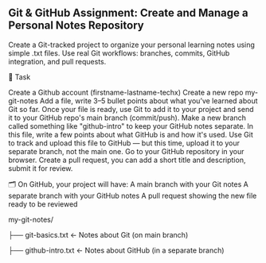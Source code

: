 ## Git & GitHub Assignment: Create and Manage a Personal Notes Repository

Create a Git-tracked project to organize your personal learning notes using simple .txt files. Use real Git workflows: branches, commits, GitHub integration, and pull requests.

🧩 Task 

Create a Github account (firstname-lastname-techx) Create a new repo my-git-notes Add a file, write 3–5 bullet points about what you’ve learned about Git so far. Once your file is ready, use Git to add it to your project and send it to your GitHub repo's main branch (commit/push). Make a new branch called something like "github-intro" to keep your GitHub notes separate. In this file, write a few points about what GitHub is and how it's used. Use Git to track and upload this file to GitHub — but this time, upload it to your separate branch, not the main one. Go to your GitHub repository in your browser. Create a pull request, you can add a short title and description, submit it for review.

🗂️ On GitHub, your project will have: A main branch with your Git notes A separate branch with your GitHub notes A pull request showing the new file ready to be reviewed

my-git-notes/

├── git-basics.txt ← Notes about Git (on main branch)

├── github-intro.txt ← Notes about GitHub (in a separate branch)